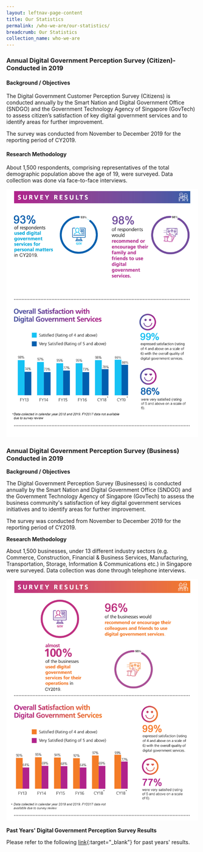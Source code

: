 ```yaml
---
layout: leftnav-page-content
title: Our Statistics
permalink: /who-we-are/our-statistics/
breadcrumb: Our Statistics
collection_name: who-we-are
---
```

### **Annual Digital Government Perception Survey (Citizen)- Conducted in 2019**

#### **Background / Objectives**
The Digital Government Customer Perception Survey (Citizens) is conducted annually by the Smart Nation and Digital Government Office (SNDGO) and the Government Technology Agency of Singapore (GovTech) to assess citizen’s satisfaction of key digital government services and to identify areas for further improvement.

The survey was conducted from November to December 2019 for the reporting period of CY2019.

#### **Research Methodology**

About 1,500 respondents, comprising representatives of the total demographic population above the age of 19, were surveyed. Data collection was done via face-to-face interviews.

![Digital Government Perception Survey 2019 for Citizens by GovTech](/images/our-statistics/Digital-Government-Perception-2019-Citizen-GovTech-Smart-Nation-study.png)
### **Annual Digital Government Perception Survey (Business) Conducted in 2019**

**Background / Objectives**

The Digital Government Perception Survey (Businesses) is conducted annually by the Smart Nation and Digital Government Office (SNDGO) and the Government Technology Agency of Singapore (GovTech) to assess the business community's satisfaction of key digital government services initiatives and to identify areas for further improvement.

The survey was conducted from November to December 2019 for the reporting period of CY2019.

**Research Methodology**

About 1,500 businesses, under 13 different industry sectors (e.g. Commerce, Construction, Financial & Business Services, Manufacturing, Transportation, Storage, Information & Communications etc.) in Singapore were surveyed. Data collection was done through telephone interviews.

![Digital Government Perception Survey 2019 for Business by GovTech](/images/our-statistics/Digital-Government-Perception-2019-Business-GovTech-Smart-Nation-study.png)


**Past Years' Digital Government Perception Survey Results**

Please refer to the following [link](/digital-government-perception-survey/){:target="_blank"} for past years' results.
